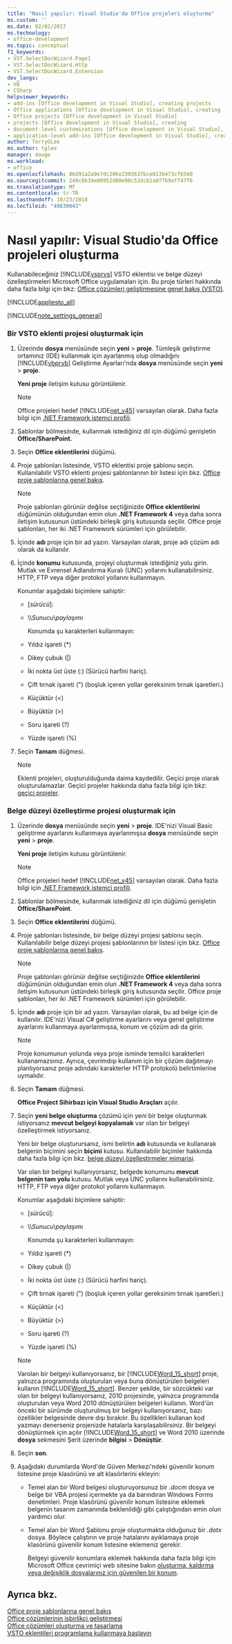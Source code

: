 ```yaml
---
title: "Nasıl yapılır: Visual Studio'da Office projeleri oluşturma"
ms.custom: ''
ms.date: 02/02/2017
ms.technology:
- office-development
ms.topic: conceptual
f1_keywords:
- VST.SelectDocWizard.Page1
- VST.SelectDocWizard.Http
- VST.SelectDocWizard.Extension
dev_langs:
- VB
- CSharp
helpviewer_keywords:
- add-ins [Office development in Visual Studio], creating projects
- Office applications [Office development in Visual Studio], creating
- Office projects [Office development in Visual Studio]
- projects [Office development in Visual Studio], creating
- document-level customizations [Office development in Visual Studio], creating
- application-level add-ins [Office development in Visual Studio], creating projects
author: TerryGLee
ms.author: tglee
manager: douge
ms.workload:
- office
ms.openlocfilehash: 06d91a2a9e7dc206e2303637bce013b473cf6560
ms.sourcegitcommit: 240c8b34e80952d00e90c52dcb1a077b9aff47f6
ms.translationtype: MT
ms.contentlocale: tr-TR
ms.lasthandoff: 10/23/2018
ms.locfileid: "49839043"
---
```

# <a name="how-to-create-office-projects-in-visual-studio"></a>Nasıl yapılır: Visual Studio'da Office projeleri oluşturma
  Kullanabileceğiniz [!INCLUDE[vsprvs](../sharepoint/includes/vsprvs-md.md)] VSTO eklentisi ve belge düzeyi özelleştirmeleri Microsoft Office uygulamaları için. Bu proje türleri hakkında daha fazla bilgi için bkz: [Office çözümleri geliştirmesine genel bakış &#40;VSTO&#41;](../vsto/office-solutions-development-overview-vsto.md).  
  
 [!INCLUDE[appliesto_all](../vsto/includes/appliesto-all-md.md)]  
  
 [!INCLUDE[note_settings_general](../sharepoint/includes/note-settings-general-md.md)]  
  
### <a name="to-create-a-vsto-add-in-project"></a>Bir VSTO eklenti projesi oluşturmak için  
  
1. Üzerinde **dosya** menüsünde seçin **yeni** > **proje**. Tümleşik geliştirme ortamınız (IDE) kullanmak için ayarlanmış olup olmadığını [!INCLUDE[vbprvb](../sharepoint/includes/vbprvb-md.md)] Geliştirme Ayarları'nda **dosya** menüsünde seçin **yeni** > **proje**.  
  
    **Yeni proje** iletişim kutusu görüntülenir.  
  
   > [!NOTE]  
   >  Office projeleri hedef [!INCLUDE[net_v45](../vsto/includes/net-v45-md.md)] varsayılan olarak. Daha fazla bilgi için [.NET Framework istemci profili](/dotnet/framework/deployment/client-profile).  
  
2. Şablonlar bölmesinde, kullanmak istediğiniz dil için düğümü genişletin **Office/SharePoint**.  
  
3. Seçin **Office eklentilerini** düğümü.  
  
4. Proje şablonları listesinde, VSTO eklentisi proje şablonu seçin. Kullanılabilir VSTO eklenti projesi şablonlarının bir listesi için bkz. [Office proje şablonlarına genel bakış](../vsto/office-project-templates-overview.md).  
  
   > [!NOTE]  
   >  Proje şablonları görünür değilse seçtiğinizde **Office eklentilerini** düğümünün olduğundan emin olun **.NET Framework 4** veya daha sonra iletişim kutusunun üstündeki birleşik giriş kutusunda seçilir. Office proje şablonları, her iki .NET Framework sürümleri için görülebilir.  
  
5. İçinde **adı** proje için bir ad yazın. Varsayılan olarak, proje adı çözüm adı olarak da kullanılır.  
  
6. İçinde **konumu** kutusunda, projeyi oluşturmak istediğiniz yolu girin. Mutlak ve Evrensel Adlandırma Kuralı (UNC) yollarını kullanabilirsiniz. HTTP, FTP veya diğer protokol yollarını kullanmayın.  
  
    Konumlar aşağıdaki biçimlere sahiptir:  
  
   * [*sürücü*\]\:  
  
   * \\\\*Sunucu*\\*paylaşımı*  
  
     Konumda şu karakterleri kullanmayın:  
  
   * Yıldız işareti (*)  
  
   * Dikey çubuk (|)  
  
   * İki nokta üst üste (:) (Sürücü harfini hariç).  
  
   * Çift tırnak işareti (") (boşluk içeren yollar gereksinim tırnak işaretleri.)  
  
   * Küçüktür (\<)  
  
   * Büyüktür (>)  
  
   * Soru işareti (?)  
  
   * Yüzde işareti (%)  
  
7. Seçin **Tamam** düğmesi.
  
    > [!NOTE]  
    >  Eklenti projeleri, oluşturulduğunda daima kaydedilir. Geçici proje olarak oluşturulamazlar. Geçici projeler hakkında daha fazla bilgi için bkz: [geçici projeler](http://msdn.microsoft.com/9cf1944c-7045-44cc-8701-7b0eb4099f2b).  
  
### <a name="to-create-a-document-level-customization-project"></a>Belge düzeyi özelleştirme projesi oluşturmak için  
  
1. Üzerinde **dosya** menüsünde seçin **yeni** > **proje**. IDE'nizi Visual Basic geliştirme ayarlarını kullanmaya ayarlanmışsa **dosya** menüsünde seçin **yeni** > **proje**.  
  
    **Yeni proje** iletişim kutusu görüntülenir.  
  
   > [!NOTE]  
   >  Office projeleri hedef [!INCLUDE[net_v45](../vsto/includes/net-v45-md.md)] varsayılan olarak.  Daha fazla bilgi için [.NET Framework istemci profili](/dotnet/framework/deployment/client-profile).  
  
2. Şablonlar bölmesinde, kullanmak istediğiniz dil için düğümü genişletin **Office/SharePoint**.  
  
3. Seçin **Office eklentilerini** düğümü.  
  
4. Proje şablonları listesinde, bir belge düzeyi projesi şablonu seçin. Kullanılabilir belge düzeyi projesi şablonlarının bir listesi için bkz. [Office proje şablonlarına genel bakış](../vsto/office-project-templates-overview.md).  
  
   > [!NOTE]  
   >  Proje şablonları görünür değilse seçtiğinizde **Office eklentilerini** düğümünün olduğundan emin olun **.NET Framework 4** veya daha sonra iletişim kutusunun üstündeki birleşik giriş kutusunda seçilir. Office proje şablonları, her iki .NET Framework sürümleri için görülebilir.  
  
5. İçinde **adı** proje için bir ad yazın. Varsayılan olarak, bu ad belge için de kullanılır. IDE'nizi Visual C# geliştirme ayarlarını veya genel geliştirme ayarlarını kullanmaya ayarlanmışsa, konum ve çözüm adı da girin.  
  
   > [!NOTE]  
   >  Proje konumunun yolunda veya proje isminde temsilci karakterleri kullanamazsınız. Ayrıca, çevrimdışı kullanım için bir çözüm dağıtmayı planlıyorsanız proje adındaki karakterler HTTP protokolü belirtimlerine uymalıdır.  
  
6. Seçin **Tamam** düğmesi.  
  
    **Office Project Sihirbazı için Visual Studio Araçları** açılır.  
  
7. Seçin **yeni belge oluşturma** çözümü için yeni bir belge oluşturmak istiyorsanız **mevcut belgeyi kopyalamak** var olan bir belgeyi özelleştirmek istiyorsanız.  
  
    Yeni bir belge oluşturursanız, ismi belirtin **adı** kutusunda ve kullanarak belgenin biçimini seçin **biçimi** kutusu. Kullanılabilir biçimler hakkında daha fazla bilgi için bkz. [belge düzeyi özelleştirmeler mimarisi](../vsto/architecture-of-document-level-customizations.md).  
  
    Var olan bir belgeyi kullanıyorsanız, belgede konumunu **mevcut belgenin tam yolu** kutusu. Mutlak veya UNC yollarını kullanabilirsiniz. HTTP, FTP veya diğer protokol yollarını kullanmayın.  
  
    Konumlar aşağıdaki biçimlere sahiptir:  
  
   - [*sürücü*\]\:  
  
   - \\\\*Sunucu*\\*paylaşımı*  
  
     Konumda şu karakterleri kullanmayın:  
  
   - Yıldız işareti (*)  
  
   - Dikey çubuk (|)  
  
   - İki nokta üst üste (:) (Sürücü harfini hariç).  
  
   - Çift tırnak işareti (") (boşluk içeren yollar gereksinim tırnak işaretleri.)  
  
   - Küçüktür (\<)  
  
   - Büyüktür (>)  
  
   - Soru işareti (?)  
  
   - Yüzde işareti (%)  
  
   > [!NOTE]  
   >  Varolan bir belgeyi kullanıyorsanız, bir [!INCLUDE[Word_15_short](../vsto/includes/word-15-short-md.md)] proje, yalnızca programında oluşturulan veya buna dönüştürülen belgeleri kullanın [!INCLUDE[Word_15_short](../vsto/includes/word-15-short-md.md)]. Benzer şekilde, bir sözcükteki var olan bir belgeyi kullanıyorsanız, 2010 projesinde, yalnızca programında oluşturulan veya Word 2010 dönüştürülen belgeleri kullanın. Word'ün önceki bir sürümde oluşturulmuş bir belgeyi kullanıyorsanız, bazı özellikler belgesinde devre dışı bırakılır. Bu özellikleri kullanan kod yazmayı denerseniz projenizde hatalarla karşılaşabilirsiniz. Bir belgeyi dönüştürmek için açılır [!INCLUDE[Word_15_short](../vsto/includes/word-15-short-md.md)] ve Word 2010 üzerinde **dosya** sekmesini Şerit üzerinde **bilgisi** > **Dönüştür**.  
  
8. Seçin **son**.  
  
9. Aşağıdaki durumlarda Word'de Güven Merkezi'ndeki güvenilir konum listesine proje klasörünü ve alt klasörlerini ekleyin:  
  
   - Temel alan bir Word belgesi oluşturuyorsunuz bir *.docm* dosya ve belge bir VBA projesi içermekte ya da barındıran Windows Forms denetimleri. Proje klasörünü güvenilir konum listesine eklemek belgenin tasarım zamanında beklenildiği gibi çalıştığından emin olun yardımcı olur.  
  
   - Temel alan bir Word Şablonu proje oluşturmakta olduğunuz bir *.dotx* dosya. Böylece çalıştırın ve proje hatalarını ayıklamaya proje klasörünü güvenilir konum listesine eklemeniz gerekir.  
  
     Belgeyi güvenilir konumlara eklemek hakkında daha fazla bilgi için Microsoft Office çevrimiçi web sitesine bakın [oluşturma, kaldırma veya değişiklik dosyalarınız için güvenilen bir konum](https://support.office.com/article/Create-remove-or-change-a-trusted-location-for-your-files-f5151879-25ea-4998-80a5-4208b3540a62).  
  
## <a name="see-also"></a>Ayrıca bkz.  
 [Office proje şablonlarına genel bakış](../vsto/office-project-templates-overview.md)   
 [Office çözümlerinin işbirlikçi geliştirmesi](../vsto/collaborative-development-of-office-solutions.md)   
 [Office çözümleri oluşturma ve tasarlama](../vsto/designing-and-creating-office-solutions.md)   
 [VSTO eklentileri programlama kullanmaya başlayın](../vsto/getting-started-programming-vsto-add-ins.md)  
  
  
